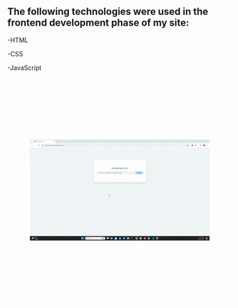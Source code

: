 ## The following technologies were used in the frontend development phase of my site:

-HTML

-CSS

-JavaScript

<img src="screen.gif" />